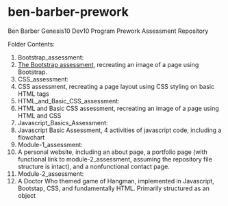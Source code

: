 # ben-barber-prework
Ben Barber Genesis10 Dev10 Program Prework Assessment Repository

Folder Contents:
1. Bootstrap_assessment:
  1. [The Bootstrap assessment](./Bootstrap_assessment/index.html), recreating an image of a page using Bootstrap.
1. CSS_assessment:
  1. CSS assessment, recreating a page layout using CSS styling on basic HTML tags
1. HTML_and_Basic_CSS_assessment:
  1. HTML and Basic CSS assessment, recreating an image of a page using HTML and CSS
1.  Javascript_Basics_Assessment:
  1.  Javascript Basic Assessment, 4 activities of javascript code, including a flowchart
1.  Module-1_assessment:
  1.  A personal website, including an about page, a portfolio page (with functional link to module-2_assessment, assuming the repository file structure is intact), and a nonfunctional contact page.
1.  Module-2_assessment:
  1.  A Doctor Who themed game of Hangman, implemented in Javascript, Bootstap, CSS, and fundamentally HTML. Primarily structured as an object
